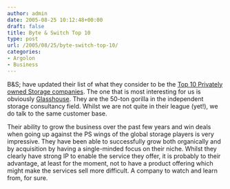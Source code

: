 ```yaml
---
author: admin
date: 2005-08-25 10:12:48+00:00
draft: false
title: Byte & Switch Top 10
type: post
url: /2005/08/25/byte-switch-top-10/
categories:
- Argolon
- Business
---
```


B&S; have updated their list of what they consider to be the [Top 10 Privately owned Storage companies](http://www.byteandswitch.com/document.asp?doc_id=78976&WT.svl=news1_2). The one that is most interesting for us is obviously [Glasshouse](http://www.glasshouse.com/). They are the 50-ton gorilla in the independent storage consultancy field. Whilst we are not quite in their league (yet!), we do talk to the same customer base. 

Their ability to grow the business over the past few years and win deals when going up against the PS wings of the global storage players is very impressive. They have been able to successfully grow both organically and by acquisition by having a single-minded focus on  their niche. Whilst they clearly have strong IP to enable the service they offer, it is probably to their advantage, at least for the moment, not to have a product offering which might make the services sell more difficult. A company to watch and learn from,  for sure.

